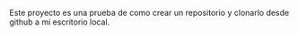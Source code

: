 Este proyecto es una prueba de como crear un repositorio  y clonarlo desde github a mi escritorio local.
